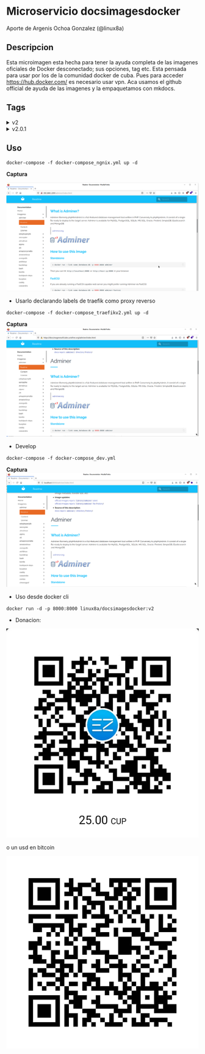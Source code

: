 # Microservicio docsimagesdocker

Aporte de Argenis Ochoa Gonzalez (@linux8a)

## Descripcion

Esta microimagen esta hecha para tener la ayuda completa de las imagenes oficiales de Docker desconectado; sus opciones, tag etc. Esta pensada para usar por los de la comunidad docker de cuba. Pues para acceder https://hub.docker.com/ es necesario usar vpn. Aca usamos el github official de ayuda de las imagenes y la empaquetamos con mkdocs.

## Tags

<details>
<summary> v2 </summary>
Cambios

Comienza el proyecto. 
</details>

<details>
<summary> v2.0.1 </summary>
Cambios

Se agrego la documentacion de las siguientes imagenes:
* gitlab
* gogs 
* gitea 
* Roundcube 
* Zabbix  
</details>




## Uso


```
docker-compose -f docker-compose_ngnix.yml up -d
```

**Captura**

![captura](./img/nginx.png)


* Usarlo declarando labels de traefik como proxy reverso

```
docker-compose -f docker-compose_traefikv2.yml up -d
```

**Captura**
![captura](./img/labels_traefik.png)


* Develop

```
docker-compose -f docker-compose_dev.yml
```

**Captura**
![captura](./img/dev.png)

* Uso desde docker cli

```
docker run -d -p 8000:8000 linux8a/docsimagesdocker:v2
```

* Donacion:

![Donacion](../.donacion_enzona.png)

o un usd en bitcoin

![Donacion](../.donacion_bitcoin.png)

